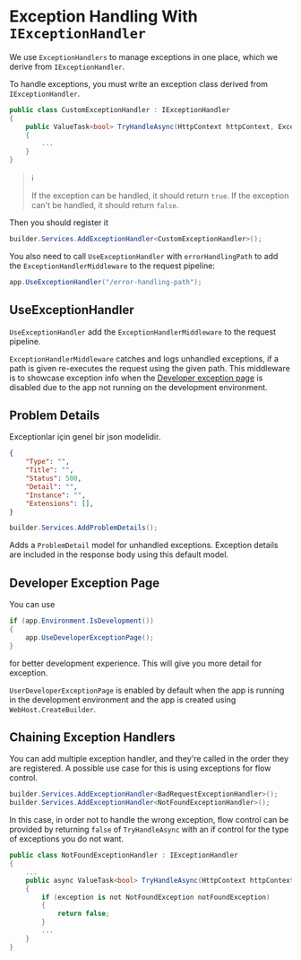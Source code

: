 # Exception Handling With `IExceptionHandler`

We use `ExceptionHandlers` to manage exceptions in one place, which we derive
from `IExceptionHandler`.

To handle exceptions, you must write an exception class derived from
`IExceptionHandler`.

```csharp
public class CustomExceptionHandler : IExceptionHandler
{
    public ValueTask<bool> TryHandleAsync(HttpContext httpContext, Exception exception, CancellationToken cancellationToken)
    {
        ...
    }
}
```

> :information_source:
>
> If the exception can be handled, it should return `true`. If the exception
> can't be handled, it should return `false`.

Then you should register it

```csharp
builder.Services.AddExceptionHandler<CustomExceptionHandler>();
```

You also need to call `UseExceptionHandler` with `errorHandlingPath` to add the
`ExceptionHandlerMiddleware` to the request pipeline:

```csharp
app.UseExceptionHandler("/error-handling-path");
```

## UseExceptionHandler

`UseExceptionHandler` add the `ExceptionHandlerMiddleware` to the request
pipeline.

`ExceptionHandlerMiddleware` catches and logs unhandled exceptions, if a path
is given re-executes the request using the given path. This middleware is to
showcase exception info when the [Developer exception
page](#developer-exception-page) is disabled due to the app not running on the
development environment.

## Problem Details

Exceptionlar için genel bir json modelidir.

```json
{
    "Type": "",
    "Title": "",
    "Status": 500,
    "Detail": "",
    "Instance": "",
    "Extensions": [],
}
```

```csharp
builder.Services.AddProblemDetails();
```

Adds a `ProblemDetail` model for unhandled exceptions. Exception details are
included in the response body using this default model.

## Developer Exception Page

You can use

```csharp
if (app.Environment.IsDevelopment())
{
    app.UseDeveloperExceptionPage();
}
```

for better development experience. This will give you more detail for exception.

`UserDeveloperExceptionPage` is enabled by default when the app is running in
the development environment and the app is created using
`WebHost.CreateBuilder`.

## Chaining Exception Handlers

You can add multiple exception handler, and they're called in the order they are
registered. A possible use case for this is using exceptions for flow control.

```csharp
builder.Services.AddExceptionHandler<BadRequestExceptionHandler>();
builder.Services.AddExceptionHandler<NotFoundExceptionHandler>();
```

In this case, in order not to handle the wrong exception, flow control can be
provided by returning `false` of `TryHandleAsync` with an if control for the
type of exceptions you do not want.

```csharp
public class NotFoundExceptionHandler : IExceptionHandler
{
    ...
    public async ValueTask<bool> TryHandleAsync(HttpContext httpContext, Exception exception, CancellationToken cancellationToken)
    {
        if (exception is not NotFoundException notFoundException)
        {
            return false;
        }
        ...
    }
}
```
